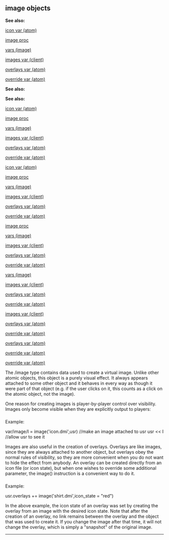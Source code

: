 

 image objects
---------------




**See also:** 


[icon var (atom)](#/atom/var/icon) 

[image proc](#/proc/image) 

[vars (image)](#/image/var) 

[images var (client)](#/client/var/images) 

[overlays var (atom)](#/atom/var/overlays) 

[override var (atom)](#/atom/var/override) 








**See also:** 

**See also:**

[icon var (atom)](#/atom/var/icon) 

[image proc](#/proc/image) 

[vars (image)](#/image/var) 

[images var (client)](#/client/var/images) 

[overlays var (atom)](#/atom/var/overlays) 

[override var (atom)](#/atom/var/override) 






[icon var (atom)](#/atom/var/icon)

[image proc](#/proc/image) 

[vars (image)](#/image/var) 

[images var (client)](#/client/var/images) 

[overlays var (atom)](#/atom/var/overlays) 

[override var (atom)](#/atom/var/override) 





[image proc](#/proc/image)

[vars (image)](#/image/var) 

[images var (client)](#/client/var/images) 

[overlays var (atom)](#/atom/var/overlays) 

[override var (atom)](#/atom/var/override) 




[vars (image)](#/image/var)

[images var (client)](#/client/var/images) 

[overlays var (atom)](#/atom/var/overlays) 

[override var (atom)](#/atom/var/override) 



[images var (client)](#/client/var/images)

[overlays var (atom)](#/atom/var/overlays) 

[override var (atom)](#/atom/var/override) 


[overlays var (atom)](#/atom/var/overlays)

[override var (atom)](#/atom/var/override) 

[override var (atom)](#/atom/var/override)

 The /image type contains data used to create a virtual image. Unlike other
atomic objects, this object is a purely visual effect. It always appears
attached to some other object and it behaves in every way as though it were
part of that object (e.g. if the user clicks on it, this counts as a click on
the atomic object, not the image).




 One reason for creating images is player-by-player control over visibility.
Images only become visible when they are explicitly output to players:



### 
 Example:



 var/image/I = image('icon.dmi',usr) //make an image attached to usr
usr << I //allow usr to see it


 Images are also useful in the creation of overlays. Overlays are like
images, since they are always attached to another object, but overlays obey
the normal rules of visibility, so they are more convenient when you do not
want to hide the effect from anybody. An overlay can be created directly from
an icon file (or icon state), but when one wishes to override some additional
parameter, the image() instruction is a convenient way to do it.



### 
 Example:



 usr.overlays += image('shirt.dmi',icon\_state = "red")


 In the above example, the icon state of an overlay was set by creating the
overlay from an image with the desired icon state. Note that after the
creation of an overlay, no link remains between the overlay and the object
that was used to create it. If you change the image after that time, it will
not change the overlay, which is simply a "snapshot" of the original image.





---


